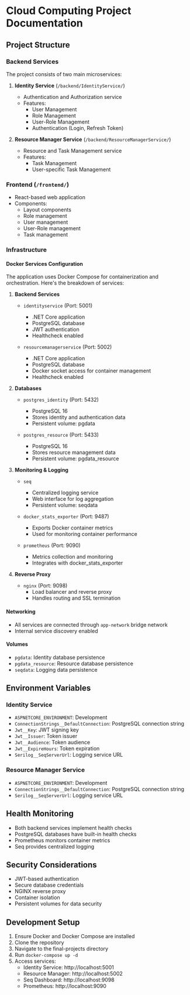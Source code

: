 # Cloud Computing Project Documentation

## Project Structure

### Backend Services

The project consists of two main microservices:

1. **Identity Service** (`/backend/IdentityService/`)

   - Authentication and Authorization service
   - Features:
     - User Management
     - Role Management
     - User-Role Management
     - Authentication (Login, Refresh Token)

2. **Resource Manager Service** (`/backend/ResourceManagerService/`)
   - Resource and Task Management service
   - Features:
     - Task Management
     - User-specific Task Management

### Frontend (`/frontend/`)

- React-based web application
- Components:
  - Layout components
  - Role management
  - User management
  - User-Role management
  - Task management

### Infrastructure

#### Docker Services Configuration

The application uses Docker Compose for containerization and orchestration. Here's the breakdown of services:

1. **Backend Services**

   - `identityservice` (Port: 5001)

     - .NET Core application
     - PostgreSQL database
     - JWT authentication
     - Healthcheck enabled

   - `resourcemanagerservice` (Port: 5002)
     - .NET Core application
     - PostgreSQL database
     - Docker socket access for container management
     - Healthcheck enabled

2. **Databases**

   - `postgres_identity` (Port: 5432)

     - PostgreSQL 16
     - Stores identity and authentication data
     - Persistent volume: pgdata

   - `postgres_resource` (Port: 5433)
     - PostgreSQL 16
     - Stores resource management data
     - Persistent volume: pgdata_resource

3. **Monitoring & Logging**

   - `seq`

     - Centralized logging service
     - Web interface for log aggregation
     - Persistent volume: seqdata

   - `docker_stats_exporter` (Port: 9487)

     - Exports Docker container metrics
     - Used for monitoring container performance

   - `prometheus` (Port: 9090)
     - Metrics collection and monitoring
     - Integrates with docker_stats_exporter

4. **Reverse Proxy**
   - `nginx` (Port: 9098)
     - Load balancer and reverse proxy
     - Handles routing and SSL termination

#### Networking

- All services are connected through `app-network` bridge network
- Internal service discovery enabled

#### Volumes

- `pgdata`: Identity database persistence
- `pgdata_resource`: Resource database persistence
- `seqdata`: Logging data persistence

## Environment Variables

### Identity Service

- `ASPNETCORE_ENVIRONMENT`: Development
- `ConnectionStrings__DefaultConnection`: PostgreSQL connection string
- `Jwt__Key`: JWT signing key
- `Jwt__Issuer`: Token issuer
- `Jwt__Audience`: Token audience
- `Jwt__ExpireHours`: Token expiration
- `Serilog__SeqServerUrl`: Logging service URL

### Resource Manager Service

- `ASPNETCORE_ENVIRONMENT`: Development
- `ConnectionStrings__DefaultConnection`: PostgreSQL connection string
- `Serilog__SeqServerUrl`: Logging service URL

## Health Monitoring

- Both backend services implement health checks
- PostgreSQL databases have built-in health checks
- Prometheus monitors container metrics
- Seq provides centralized logging

## Security Considerations

- JWT-based authentication
- Secure database credentials
- NGINX reverse proxy
- Container isolation
- Persistent volumes for data security

## Development Setup

1. Ensure Docker and Docker Compose are installed
2. Clone the repository
3. Navigate to the final-projects directory
4. Run `docker-compose up -d`
5. Access services:
   - Identity Service: http://localhost:5001
   - Resource Manager: http://localhost:5002
   - Seq Dashboard: http://localhost:9098
   - Prometheus: http://localhost:9090
